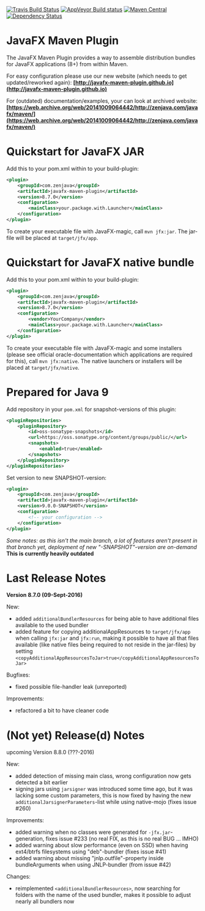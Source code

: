 [![Travis Build Status](https://travis-ci.org/javafx-maven-plugin/javafx-maven-plugin.svg?branch=master)](https://travis-ci.org/javafx-maven-plugin/javafx-maven-plugin)
[![AppVeyor Build status](https://ci.appveyor.com/api/projects/status/64700ul3m9y88agi/branch/master?svg=true)](https://ci.appveyor.com/project/FibreFoX/javafx-maven-plugin/branch/master)
[![Maven Central](https://img.shields.io/maven-central/v/com.zenjava/javafx-maven-plugin.svg)](https://maven-badges.herokuapp.com/maven-central/com.zenjava/javafx-maven-plugin)
[![Dependency Status](https://www.versioneye.com/java/com.zenjava:javafx-maven-plugin/8.7.0/badge.svg)](https://www.versioneye.com/java/com.zenjava:javafx-maven-plugin/8.7.0)



JavaFX Maven Plugin
===================

The JavaFX Maven Plugin provides a way to assemble distribution bundles for JavaFX applications (8+) from within Maven.
 
For easy configuration please use our new website (which needs to get updated/reworked again):
**[http://javafx-maven-plugin.github.io](http://javafx-maven-plugin.github.io)**

For (outdated) documentation/examples, your can look at archived website:
**[https://web.archive.org/web/20141009064442/http://zenjava.com/javafx/maven/](https://web.archive.org/web/20141009064442/http://zenjava.com/javafx/maven/)**



Quickstart for JavaFX JAR
=========================

Add this to your pom.xml within to your build-plugin:

```xml
<plugin>
    <groupId>com.zenjava</groupId>
    <artifactId>javafx-maven-plugin</artifactId>
    <version>8.7.0</version>
    <configuration>
        <mainClass>your.package.with.Launcher</mainClass>
    </configuration>
</plugin>
```

To create your executable file with JavaFX-magic, call `mvn jfx:jar`. The jar-file will be placed at `target/jfx/app`.



Quickstart for JavaFX native bundle
===================================

Add this to your pom.xml within to your build-plugin:

```xml
<plugin>
    <groupId>com.zenjava</groupId>
    <artifactId>javafx-maven-plugin</artifactId>
    <version>8.7.0</version>
    <configuration>
        <vendor>YourCompany</vendor>
        <mainClass>your.package.with.Launcher</mainClass>
    </configuration>
</plugin>
```

To create your executable file with JavaFX-magic and some installers (please see official oracle-documentation which applications are required for this), call `mvn jfx:native`. The native launchers or installers will be placed at `target/jfx/native`.



Prepared for Java 9
===================

Add repository in your `pom.xml` for snapshot-versions of this plugin:

```xml
<pluginRepositories>
    <pluginRepository>
        <id>oss-sonatype-snapshots</id>
        <url>https://oss.sonatype.org/content/groups/public/</url>
        <snapshots>
            <enabled>true</enabled>
        </snapshots>
    </pluginRepository>
</pluginRepositories>
```

Set version to new SNAPSHOT-version:

```xml
<plugin>
    <groupId>com.zenjava</groupId>
    <artifactId>javafx-maven-plugin</artifactId>
    <version>9.0.0-SNAPSHOT</version>
    <configuration>
        <!-- your configuration -->
    </configuration>
</plugin>
```

*Some notes: as this isn't the main branch, a lot of features aren't present in that branch yet, deployment of new "-SNAPSHOT"-version are on-demand*
**This is currently heavily outdated**



Last Release Notes
==================

**Version 8.7.0 (09-Sept-2016)**

New:
* added `additionalBundlerResources` for being able to have additional files available to the used bundler
* added feature for copying additionalAppResources to `target/jfx/app` when calling `jfx:jar` and `jfx:run`, making it possible to have all that files available (like native files being required to not reside in the jar-files) by setting `<copyAdditionalAppResourcesToJar>true</copyAdditionalAppResourcesToJar>`

Bugfixes:
* fixed possible file-handler leak (unreported)

Improvements:
* refactored a bit to have cleaner code



(Not yet) Release(d) Notes
==========================

upcoming Version 8.8.0 (???-2016)

New:
* added detection of missing main class, wrong configuration now gets detected a bit earlier
* signing jars using `jarsigner` was introduced some time ago, but it was lacking some custom parameters, this is now fixed by having the new `additionalJarsignerParameters`-list while using native-mojo (fixes issue #260)

Improvements:
* added warning when no classes were generated for `-jfx.jar`-generation, fixes issue #233 (no real FIX, as this is no real BUG ... IMHO)
* added warning about slow performance (even on SSD) when having ext4/btrfs filesystems using "deb"-bundler (fixes issue #41)
* added warning about missing "jnlp.outfile"-property inside bundleArguments when using JNLP-bundler (from issue #42)

Changes:
* reimplemented `<additionalBundlerResources>`, now searching for folders with the name of the used bundler, makes it possible to adjust nearly all bundlers now

